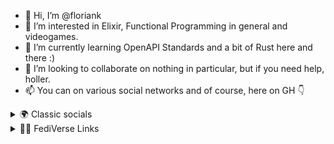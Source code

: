 - 👋 Hi, I’m @floriank
- 👀 I’m interested in Elixir, Functional Programming in general and videogames.
- 🌱 I’m currently learning OpenAPI Standards and a bit of Rust here and there :)
- 💞️ I’m looking to collaborate on nothing in particular, but if you need help, holler.
- 📫 You can on various social networks and of course, here on GH 👇

<!---
floriank/floriank is a ✨ special ✨ repository because its `README.md` (this file) appears on your GitHub profile.
You can click the Preview link to take a look at your changes.
--->

<details>
  <summary> 🌍 Classic socials </summary>
  <ul>
    <li><a rel="me" href="https://twitter.com/carhillion">Twitter</a></li>
    <li><a rel="me" href="https://linkedin.com/in/floriankraft">LinkedIn</a></li>
  </ul>
</details>

<details>
  <summary>🤜🤛 FediVerse Links</summary>
  <ul>
    <li><a rel="me" href="https://ruby.social/@floriank">@floriank@ruby.social</a></li>
    <li><a rel="me" href="https://techhub.social/@floriank">@floriank@techhub.social</a></li>
    <li><a rel="me" href="https://genserver.social/@floriank">@floriank@genserver.social</a></li>
  </ul>
</details>
